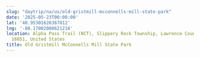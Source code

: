 ```yaml
---
slug: "daytrip/na/us/old-gristmill-mcconnells-mill-state-park"
date: '2025-05-23T00:00:00'
lat: '40.95301626367812'
lng: '-80.17002008621216'
location: Alpha Pass Trail (NCT), Slippery Rock Township, Lawrence County, Pennsylvania,
  16051, United States
title: Old Gristmill McConnells Mill State Park
---
```



